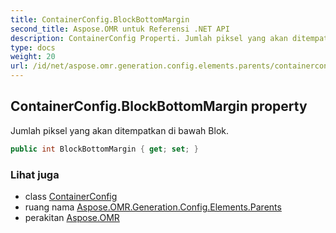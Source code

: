 ```yaml
---
title: ContainerConfig.BlockBottomMargin
second_title: Aspose.OMR untuk Referensi .NET API
description: ContainerConfig Properti. Jumlah piksel yang akan ditempatkan di bawah Blok.
type: docs
weight: 20
url: /id/net/aspose.omr.generation.config.elements.parents/containerconfig/blockbottommargin/
---
```

## ContainerConfig.BlockBottomMargin property

Jumlah piksel yang akan ditempatkan di bawah Blok.

```csharp
public int BlockBottomMargin { get; set; }
```

### Lihat juga

* class [ContainerConfig](../)
* ruang nama [Aspose.OMR.Generation.Config.Elements.Parents](../../containerconfig/)
* perakitan [Aspose.OMR](../../../)


